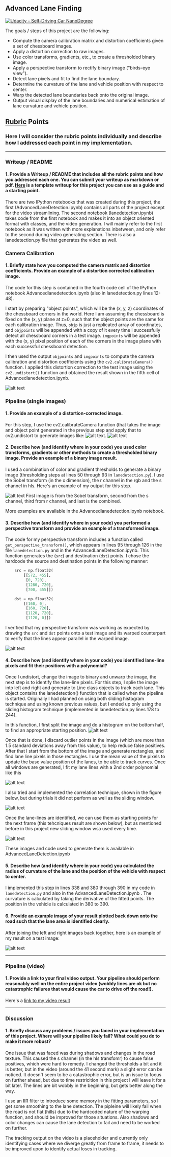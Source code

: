 ## Advanced Lane Finding
[![Udacity - Self-Driving Car NanoDegree](https://s3.amazonaws.com/udacity-sdc/github/shield-carnd.svg)](http://www.udacity.com/drive)

The goals / steps of this project are the following:

* Compute the camera calibration matrix and distortion coefficients given a set of chessboard images.
* Apply a distortion correction to raw images.
* Use color transforms, gradients, etc., to create a thresholded binary image.
* Apply a perspective transform to rectify binary image ("birds-eye view").
* Detect lane pixels and fit to find the lane boundary.
* Determine the curvature of the lane and vehicle position with respect to center.
* Warp the detected lane boundaries back onto the original image.
* Output visual display of the lane boundaries and numerical estimation of lane curvature and vehicle position.

[//]: # (Image References)

[image1]: ./examples/cameraCalbiration.png "Calibration"
[image2]: ./examples/undistortion.png "Undistorted images"
[image3]: ./examples/undistortion1.png "Undistorted images"
[image4]: ./examples/binary.png "Binary Example"
[image5]: ./examples/warp.png "Warp Example"
[image6]: ./examples/histogram.png "Example histogram to find starting point"
[image7]: ./examples/slidingwindow.png "Sliding Window technique"
[image8]: ./examples/correlation.png "Correlation technique"
[image9]: ./examples/knownwindow.png "Known Window technique"
[image10]: ./examples/drawBack.png "Known Window technique"
[video8]: ./project_video.mp4 "Video"

## [Rubric](https://review.udacity.com/#!/rubrics/571/view) Points

### Here I will consider the rubric points individually and describe how I addressed each point in my implementation.  

---

### Writeup / README

#### 1. Provide a Writeup / README that includes all the rubric points and how you addressed each one.  You can submit your writeup as markdown or pdf.  [Here](https://github.com/udacity/CarND-Advanced-Lane-Lines/blob/master/writeup_template.md) is a template writeup for this project you can use as a guide and a starting point.  

There are two IPython notebooks that was created during this project, the first (AdvancedLaneDetection.ipynb) contains all parts of the project except for the video streamlining. The second notebook (lanedetection.ipynb) takes code from the first notebook and makes it into an object oriented format with classes, and the video generation. 
I will mainly refer to the first notebook as it was written with more explanations inbetween, and only refer to the second during video generating section. There is also a lanedetection.py file that generates the video as well.

### Camera Calibration

#### 1. Briefly state how you computed the camera matrix and distortion coefficients. Provide an example of a distortion corrected calibration image.

The code for this step is contained in the fourth code cell of the IPython notebook Advancedlanedetection.ipynb (also in lanedetection.py lines 12-48).

I start by preparing "object points", which will be the (x, y, z) coordinates of the chessboard corners in the world. Here I am assuming the chessboard is fixed on the (x, y) plane at z=0, such that the object points are the same for each calibration image.  Thus, `objp` is just a replicated array of coordinates, and `objpoints` will be appended with a copy of it every time I successfully detect all chessboard corners in a test image.  `imgpoints` will be appended with the (x, y) pixel position of each of the corners in the image plane with each successful chessboard detection.  

I then used the output `objpoints` and `imgpoints` to compute the camera calibration and distortion coefficients using the `cv2.calibrateCamera()` function.  I applied this distortion correction to the test image using the `cv2.undistort()` function and obtained the result shown in the fifth cell of Advancedlanedetection.ipynb. 

![alt text][image1]

### Pipeline (single images)

#### 1. Provide an example of a distortion-corrected image.

For this step, I use the cv2.calibrateCamera function (that takes the image and object point generated in the previous step and apply that to cv2.undistort to generate images like:
![alt text][image2].
![alt text][image3]


#### 2. Describe how (and identify where in your code) you used color transforms, gradients or other methods to create a thresholded binary image.  Provide an example of a binary image result.

I used a combination of color and gradient thresholds to generate a binary image (thresholding steps at lines 50 through 93 in `lanedetection.py`).  I use the Sobel transform (in the x dimension), the r channel in the rgb and the s channel in hls. Here's an example of my output for this step.  

![alt text][image4]
First image is from the Sobel transform, second from the s channel, third from r channel, and last is the combined.

More examples are available in the Advancedlanedetection.ipynb notebook.

#### 3. Describe how (and identify where in your code) you performed a perspective transform and provide an example of a transformed image.

The code for my perspective transform includes a function called `get_perspective_transform()`, which appears in lines 95 through 126 in the file `lanedetection.py` and in the AdvancedLaneDetection.ipynb.  This function generates the (`src`) and destination (`dst`) points.  I chose the hardcode the source and destination points in the following manner:

```python
    src = np.float32(
        [[572, 455],
         [0, 720],
         [1280, 720],
         [700, 455]])

    dst = np.float32(
        [[160, 0],
         [160, 720],
         [1120, 720],
         [1120, 0]])
```

I verified that my perspective transform was working as expected by drawing the `src` and `dst` points onto a test image and its warped counterpart to verify that the lines appear parallel in the warped image.

![alt text][image5]

#### 4. Describe how (and identify where in your code) you identified lane-line pixels and fit their positions with a polynomial?

Once I undistort, change the image to binary and unwarp the image, the next step is to identify the lane-line pixels. For this step, I splie the image into left and right and generate to Line class objects to track each lane. This object contains the lanedetection() function that is called when the pipeline is started. Originally I had planned on using both sliding histogram technique and using known previous values, but I ended up only using the sliding histogram technique (implemented in lanedetection.py lines 178 to 244). 

In this function, I first split the image and do a histogram on the bottom half, to find an appropriate starting position.
![alt text][image6]

Once that is done, I discard outlier points in the image (which are more than 1.5 standard deviations away from this value), to help reduce false positives. After that I start from the bottom of the image and generate rectangles, and find lane line pixels in those rectangles. I use the mean value of the pixels to update the base value position of the lanes, to be able to track curves. Once all windows are generated, 
I fit my lane lines with a 2nd order polynomial like this

![alt text][image7]

I also tried and implemented the correlation technique, shown in the figure below, but during trials it did not perform as well as the sliding window.

![alt text][image8]

Once the lane-lines are identified, we can use them as starting points for the next frame (this tehcniques result are shown below), but as mentioned before in this project new sliding window wsa used every time.

![alt text][image9]

These images and code used to generate them is available in AdvancedLaneDetection.ipynb

#### 5. Describe how (and identify where in your code) you calculated the radius of curvature of the lane and the position of the vehicle with respect to center.

I implemented this step in lines 338 and 380 through 390 in my code in `lanedetection.py` and also in the AdvancedLaneDetection.ipynb . The curvature is calculated by taking the derivative of the fitted points. The position in the vehicle is calculated in 380 to 390. 

#### 6. Provide an example image of your result plotted back down onto the road such that the lane area is identified clearly.

 After joining the left and right images back together, here is an example of my result on a test image:

![alt text][image10]

---

### Pipeline (video)

#### 1. Provide a link to your final video output.  Your pipeline should perform reasonably well on the entire project video (wobbly lines are ok but no catastrophic failures that would cause the car to drive off the road!).

Here's a [link to my video result](./project_output.mp4)

---

### Discussion

#### 1. Briefly discuss any problems / issues you faced in your implementation of this project.  Where will your pipeline likely fail?  What could you do to make it more robust?

One issue that was faced was during shadows and changes in the road texture. This caused the s channel (in the hls transfomr) to cause false positives, which were hard to remedy. I changed the thresholds a bit and it is better, but in the video (around the 41 second mark) a slight error can be noticed. It doesn't seem to be a catastrophic error, but is an issue to focus on further ahead, but due to time restricition in this project I will leave it for a bit later. The lines are bit wobbly in the beginning, but gets better along the way.

I use an IIR filter to introduce some memory in the fitting parameters, so I get some smoothing to the lane detection. The pipleine will likely fail when the road is not flat (hills) due to the hardcoded nature of the warping function, and should be improved for those situations. Also shadows and color changes can cause the lane detection to fail and need to be worked on further.

The tracking output on the video is a placeholder and currently only identifying cases where we diverge greatly from frame to frame, it needs to be improved upon to identify actual loses in tracking.

